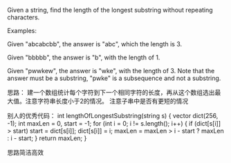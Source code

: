 Given a string, find the length of the longest substring without repeating characters.

Examples:

Given "abcabcbb", the answer is "abc", which the length is 3.

Given "bbbbb", the answer is "b", with the length of 1.

Given "pwwkew", the answer is "wke", with the length of 3. Note that the answer must be a substring, "pwke" is a subsequence and not a substring.

思路：
建一个数组统计每个字符到下一个相同字符的长度，再从这个数组选出最大值。注意字符串长度小于2的情况。
注意子串中是否有更短的情况



别人的优秀代码：
int lengthOfLongestSubstring(string s) {
		vector<int> dict(256, -1);
		int maxLen = 0, start = -1;
		for (int i = 0; i != s.length(); i++) {
			if (dict[s[i]] > start)
				start = dict[s[i]];
			dict[s[i]] = i;
			maxLen = maxLen > i - start ? maxLen : i - start;
		}
		return maxLen;
	}

思路简洁高效